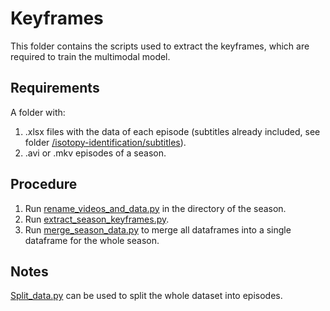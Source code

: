 # Keyframes

This folder contains the scripts used to extract the keyframes, which are required to train the multimodal model.

## Requirements

A folder with:

1. .xlsx files with the data of each episode (subtitles already included, see folder [/isotopy-identification/subtitles]([https://github.com/TinfFoil/dar_tvseries](https://github.com/TinfFoil/isotopy-identification/tree/main/subtitles))).
2. .avi or .mkv episodes of a season.

## Procedure

1. Run [rename_videos_and_data.py](https://github.com/ffedox/isotopy-identification/blob/main/keyframes/rename_videos_and_data.py) in the directory of the season.
2. Run [extract_season_keyframes.py](https://github.com/ffedox/isotopy-identification/blob/main/keyframes/extract_season_keyframes.py).
3. Run [merge_season_data.py](https://github.com/ffedox/isotopy-identification/blob/main/keyframes/merge_season_data.py) to merge all dataframes into a single dataframe for the whole season.

## Notes

[Split_data.py](https://github.com/ffedox/isotopy-identification/blob/main/keyframes/split_data.py) can be used to split the whole dataset into episodes.

